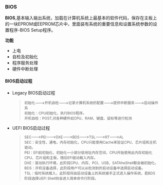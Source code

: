 ### BIOS

**BIOS**,基本输入输出系统，加载在计算机系统上最基本的软件代码，保存在主板上的一块EPROM或EEPROM芯片中，里面装有系统的重要信息和设置系统参数的设置程序-BIOS Setup程序。

**功能**
  - 上电
  - 自检及初始化
  - 程序服务处理
  - 硬件中断处理

#### BIOS启动过程
  - Legacy BIOS启动过程
    > <small>初始化--->开机自检--->记录计算机系统的配置--->提供中断服务--->启动操作系</small>  
    > <small>初始化：CPU初始化，执行BIOS程序。</small>  
    > <small>开机自检：POST,对各种硬件如CPU、RAM、键盘、鼠标等进行检测</small>
    > <small></small>  
  - UEFI BIOS启动过程
    > <small>SEC--->PEI--->DXE--->BDS--->TSL--->RT--->AL</small>  
    > <small>SEC：安全性，通电，内存初始化，CPU只能使用Cache来验证CPU、芯片组和主机驱动。</small>  
    > <small>PEI：EFI前初始化，初始化一小部分低地址内存空间，CPU开始使用此内存初始化CPU、芯片组和主板，随后EFI驱动载入内存。</small>  
    > <small>DXE：驱动执行环境，此阶段CPU、内存、PCI、USB、SATAheShell都会被初始化。</small>  
    > <small>BDS：开机设备选择，此阶段用户可以从检测到的启动设备中选择启动设备。</small>  
    > <small>TSL：临时系统载入，此阶段将由启动设备上的系统接手正式进入操作系统，若BDS阶段选择UEFI Shell则会进入简单命令行阶段。  
  
